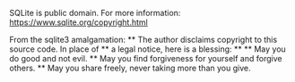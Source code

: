 SQLite is public domain. For more information: https://www.sqlite.org/copyright.html

From the sqlite3 amalgamation:
** The author disclaims copyright to this source code.  In place of
** a legal notice, here is a blessing:
**
**    May you do good and not evil.
**    May you find forgiveness for yourself and forgive others.
**    May you share freely, never taking more than you give.
